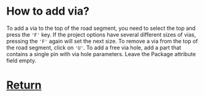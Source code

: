 # How to add via?

To add a via to the top of the road segment, you need to select the top and press the `'F'` key. If the project options have several different sizes of vias, pressing the `'F'` again will set the next size. To remove a via from the top of the road segment, click on `'U'`. To add a free via hole, add a part that contains a single pin with via hole parameters. Leave the Package attribute field empty.

# [Return](How_to.md)
